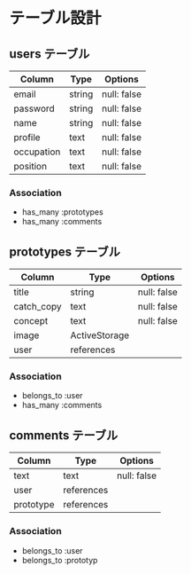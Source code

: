 # テーブル設計
## users テーブル

| Column     | Type   | Options     |
| ---------- | ------ | ----------- |
| email      | string | null: false |
| password   | string | null: false |
| name       | string | null: false |
| profile    | text   | null: false |
| occupation | text   | null: false |
| position   | text   | null: false |

### Association

- has_many :prototypes
- has_many :comments

## prototypes テーブル

| Column     | Type          | Options     |
| ---------- | ------------- | ----------- |
| title      | string        | null: false |
| catch_copy | text          | null: false |
| concept    | text          | null: false |
| image      | ActiveStorage |             |
| user       | references    |             |

### Association

- belongs_to :user
- has_many :comments

## comments テーブル

| Column    | Type       | Options     |
| --------- | ---------- | ----------- |
| text      | text       | null: false |
| user      | references |             |
| prototype | references |             |

### Association

- belongs_to :user
- belongs_to :prototyp